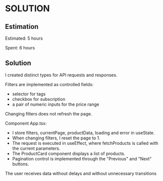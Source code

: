 # SOLUTION

## Estimation

Estimated: 5 hours

Spent: 6 hours

## Solution

I created distinct types for API requests and responses.

Filters are implemented as controlled fields:

- selector for tags
- checkbox for subscription
- a pair of numeric inputs for the price range

Changing filters does not refresh the page.

Component App.tsx:

- I store filters, currentPage, productData, loading and error in useState.
- When changing filters, I reset the page to 1.
- The request is executed in useEffect, where fetchProducts is called with the current parameters.
- The ProductCard component displays a list of products.
- Pagination control is implemented through the "Previous" and "Next" buttons.

The user receives data without delays and without unnecessary transitions
